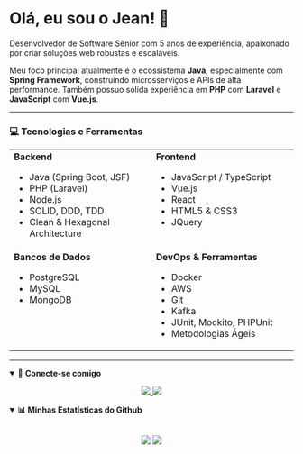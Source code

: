 # Olá, eu sou o Jean! 👋

Desenvolvedor de Software Sênior com 5 anos de experiência, apaixonado por criar soluções web robustas e escaláveis.

Meu foco principal atualmente é o ecossistema **Java**, especialmente com **Spring Framework**, construindo microsserviços e APIs de alta performance. Também possuo sólida experiência em **PHP** com **Laravel** e **JavaScript** com **Vue.js**.
  
---

### 💻 Tecnologias e Ferramentas

<table>
  <tr>
    <td valign="top" width="50%">
      <strong>Backend</strong>
      <ul>
        <li>Java (Spring Boot, JSF)</li>
        <li>PHP (Laravel)</li>
        <li>Node.js</li>
        <li>SOLID, DDD, TDD</li>
        <li>Clean & Hexagonal Architecture</li>
      </ul>
    </td>
    <td valign="top" width="50%">
      <strong>Frontend</strong>
      <ul>
        <li>JavaScript / TypeScript</li>
        <li>Vue.js</li>
        <li>React</li>
        <li>HTML5 & CSS3</li>
        <li>JQuery</li>
      </ul>
    </td>
  </tr>
  <tr>
    <td valign="top" width="50%">
      <strong>Bancos de Dados</strong>
      <ul>
        <li>PostgreSQL</li>
        <li>MySQL</li>
        <li>MongoDB</li>
      </ul>
    </td>
    <td valign="top" width="50%">
      <strong>DevOps & Ferramentas</strong>
      <ul>
        <li>Docker</li>
        <li>AWS</li>
        <li>Git</li>
        <li>Kafka</li>
        <li>JUnit, Mockito, PHPUnit</li>
        <li>Metodologias Ágeis</li>
      </ul>
    </td>
  </tr>
</table>

---
<details open>
<summary>🤝 <b>Conecte-se comigo</b></summary>
<p align="center">
  <a href="https://jeanrsantos.github.io/portifolio/" target="_blank">
    <img src="https://img.shields.io/badge/portfolio-%23.svg?&style=for-the-badge&logo=&logoColor=white">
  </a>
  <a href="https://www.linkedin.com/in/jeansantospdt/" target="_blank">
    <img src="https://img.shields.io/badge/linkedin-%230077B5.svg?&style=for-the-badge&logo=linkedin&logoColor=white" />
  </a>
</p>
</details>

<details open>
 <summary><b>📊 Minhas Estatísticas do Github</b></summary>
  <br>
  <p align="center">
    <img src="https://github-readme-stats.vercel.app/api?username=jeanrsantos&show_icons=true&theme=tokyonight&line_height=27">
    <img src="https://github-readme-stats.vercel.app/api/top-langs/?username=jeanrsantos&layout=compact&hide=css,html&theme=tokyonight">
  </p>
</details>
